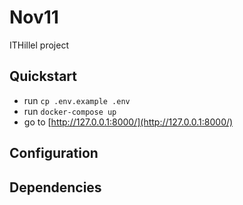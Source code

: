 # Nov11

ITHillel project


## Quickstart

- run `cp .env.example .env`
- run `docker-compose up`
- go to [http://127.0.0.1:8000/](http://127.0.0.1:8000/)

## Configuration


## Dependencies


